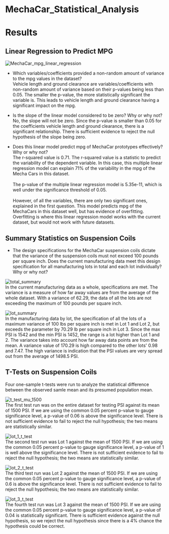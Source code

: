 # MechaCar_Statistical_Analysis

# Results
## Linear Regression to Predict MPG

![MechaCar_mpg_linear_regression](https://user-images.githubusercontent.com/98570777/178185380-809021ba-40c9-4bae-95e0-4cc723915128.jpg)

* Which variables/coefficients provided a non-random amount of variance to the mpg values in the dataset? </br>
 Vehicle length and ground clearance are variables/coefficients with non-random amount of variance based on their p-values being less than 0.05. The smaller the p-value, the more statistically significant the variable is. This leads to vehicle length and ground clearance having a significant impact on the mpg.

* Is the slope of the linear model considered to be zero? Why or why not?</br>
No, the slope will not be zero. Since the p-value is smaller than 0.05 for the coefficients vehicle length and ground clearance, there is a significant relationship. There is sufficient evidence to reject the null hypothesis of the slope being zero.

* Does this linear model predict mpg of MechaCar prototypes effectively? Why or why not? </br>
The r-squared value is 0.71. The r-squared value is a statistic to predict the variability of the dependent variable. In this case, this multiple linear regression model can explain 71% of the variability in the mpg of the Mecha Cars in this dataset. </br></br> The p-value of the multiple linear regression model is 5.35e-11, which is well under the significance threshold of 0.05. </br></br>However, of all the variables, there are only two significant ones, explained in the first question. This model predicts mpg of the MechaCars in this dataset well, but has evidence of overfitting. Overfitting is where this linear regression model works with the current dataset, but would not work with future datasets. 

## Summary Statistics on Suspension Coils
* The design specifications for the MechaCar suspension coils dictate that the variance of the suspension coils must not exceed 100 pounds per square inch. Does the current manufacturing data meet this design specification for all manufacturing lots in total and each lot individually? Why or why not? </br>

![total_summary](https://user-images.githubusercontent.com/98570777/178187868-733c9702-3f18-48a0-aa7f-58f0ed9c6a52.jpg)</br>
In the current manufacturing data as a whole, specifications are met. The variance is a measure of how far away values are from the average of the whole dataset. With a variance of 62.29, the data of all the lots are not exceeding the maximum of 100 pounds per square inch.

![lot_summary](https://user-images.githubusercontent.com/98570777/178187881-b5e810df-1302-4a9c-9c94-891c871334b9.jpg)</br>
In the manufacturing data by lot, the specification of all the lots of a maximum variance of 100 lbs per square inch is met in Lot 1 and Lot 2, but exceeds the parameter by 70.29 lb per square inch in Lot 3. Since the max PSI is 1542 and the min PSI is 1452, the range is a lot higher than Lot 1 and 2. The variance takes into account how far away data points are from the mean. A variance value of 170.29 is high compared to the other lots' 0.98 and 7.47. The high variance is indication that the PSI values are very spread out from the average of 1498.5 PSI.


## T-Tests on Suspension Coils
Four one-sample t-tests were run to analyze the statistical difference between the observed samle mean and its presumed population mean.

![t_test_mu_1500](https://user-images.githubusercontent.com/98570777/178203111-ec579398-d501-485d-a1c2-498a67310a55.jpg) </br>
The first test run was on the entire dataset for testing PSI against its mean of 1500 PSI. If we are using the common 0.05 percent p-value to gauge significance level, a p-value of 0.06 is above the significance level. There is not sufficient evidence to fail to reject the null hypothesis; the two means are statistically similar.

![lot_1_t_test](https://user-images.githubusercontent.com/98570777/178203644-74f59b4d-4fb1-4109-a3f2-17a5e70a6561.jpg)</br>
The second test run was Lot 1 against the mean of 1500 PSI. If we are using the common 0.05 percent p-value to gauge significance level, a p-value of 1 is well above the significance level. There is not sufficient evidence to fail to reject the null hypothesis; the two means are statistically similar.

![lot_2_t_test](https://user-images.githubusercontent.com/98570777/178203802-8fcc3683-f84e-416f-906e-f9b683a6cbec.jpg)</br>
The third test run was Lot 2 against the mean of 1500 PSI. If we are using the common 0.05 percent p-value to gauge significance level, a p-value of 0.6 is above the significance level. There is not sufficient evidence to fail to reject the null hypothesis; the two means are statistically similar.

![lot_3_t_test](https://user-images.githubusercontent.com/98570777/178203954-52393c4a-f31b-4997-b2ee-d7c843fac424.jpg)</br>
The fourth test run was Lot 3 against the mean of 1500 PSI. If we are using the common 0.05 percent p-value to gauge significance level, a p-value of 0.04 is statistically significant. There is sufficient evidence against the null hypothesis, so we reject the null hypothesis since there is a 4% chance the hypothesis could be correct.
